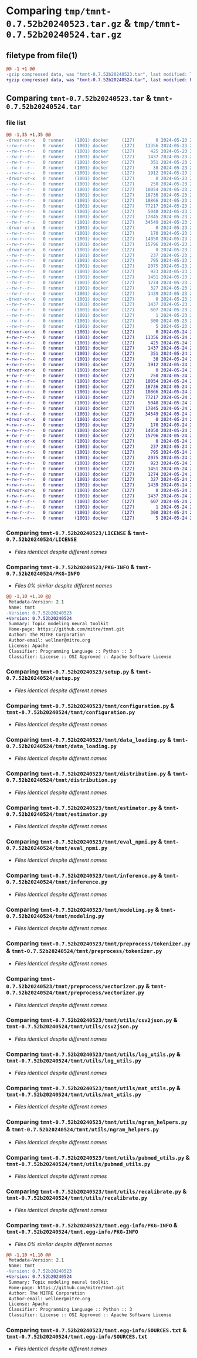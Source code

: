 # Comparing `tmp/tmnt-0.7.52b20240523.tar.gz` & `tmp/tmnt-0.7.52b20240524.tar.gz`

## filetype from file(1)

```diff
@@ -1 +1 @@
-gzip compressed data, was "tmnt-0.7.52b20240523.tar", last modified: Thu May 23 23:05:07 2024, max compression
+gzip compressed data, was "tmnt-0.7.52b20240524.tar", last modified: Fri May 24 23:05:06 2024, max compression
```

## Comparing `tmnt-0.7.52b20240523.tar` & `tmnt-0.7.52b20240524.tar`

### file list

```diff
@@ -1,35 +1,35 @@
-drwxr-xr-x   0 runner    (1001) docker     (127)        0 2024-05-23 23:05:07.135679 tmnt-0.7.52b20240523/
--rw-r--r--   0 runner    (1001) docker     (127)    11356 2024-05-23 23:04:57.000000 tmnt-0.7.52b20240523/LICENSE
--rw-r--r--   0 runner    (1001) docker     (127)      425 2024-05-23 23:04:57.000000 tmnt-0.7.52b20240523/NOTICE
--rw-r--r--   0 runner    (1001) docker     (127)     1437 2024-05-23 23:05:07.135679 tmnt-0.7.52b20240523/PKG-INFO
--rw-r--r--   0 runner    (1001) docker     (127)      351 2024-05-23 23:04:57.000000 tmnt-0.7.52b20240523/README.md
--rw-r--r--   0 runner    (1001) docker     (127)       38 2024-05-23 23:05:07.135679 tmnt-0.7.52b20240523/setup.cfg
--rw-r--r--   0 runner    (1001) docker     (127)     1912 2024-05-23 23:04:57.000000 tmnt-0.7.52b20240523/setup.py
-drwxr-xr-x   0 runner    (1001) docker     (127)        0 2024-05-23 23:05:07.131679 tmnt-0.7.52b20240523/tmnt/
--rw-r--r--   0 runner    (1001) docker     (127)      250 2024-05-23 23:04:57.000000 tmnt-0.7.52b20240523/tmnt/__init__.py
--rw-r--r--   0 runner    (1001) docker     (127)    10054 2024-05-23 23:04:57.000000 tmnt-0.7.52b20240523/tmnt/configuration.py
--rw-r--r--   0 runner    (1001) docker     (127)    18736 2024-05-23 23:04:57.000000 tmnt-0.7.52b20240523/tmnt/data_loading.py
--rw-r--r--   0 runner    (1001) docker     (127)    10866 2024-05-23 23:04:57.000000 tmnt-0.7.52b20240523/tmnt/distribution.py
--rw-r--r--   0 runner    (1001) docker     (127)    77217 2024-05-23 23:04:57.000000 tmnt-0.7.52b20240523/tmnt/estimator.py
--rw-r--r--   0 runner    (1001) docker     (127)     5048 2024-05-23 23:04:57.000000 tmnt-0.7.52b20240523/tmnt/eval_npmi.py
--rw-r--r--   0 runner    (1001) docker     (127)    17845 2024-05-23 23:04:57.000000 tmnt-0.7.52b20240523/tmnt/inference.py
--rw-r--r--   0 runner    (1001) docker     (127)    34549 2024-05-23 23:04:57.000000 tmnt-0.7.52b20240523/tmnt/modeling.py
-drwxr-xr-x   0 runner    (1001) docker     (127)        0 2024-05-23 23:05:07.135679 tmnt-0.7.52b20240523/tmnt/preprocess/
--rw-r--r--   0 runner    (1001) docker     (127)      170 2024-05-23 23:04:57.000000 tmnt-0.7.52b20240523/tmnt/preprocess/__init__.py
--rw-r--r--   0 runner    (1001) docker     (127)    14050 2024-05-23 23:04:57.000000 tmnt-0.7.52b20240523/tmnt/preprocess/tokenizer.py
--rw-r--r--   0 runner    (1001) docker     (127)    15796 2024-05-23 23:04:57.000000 tmnt-0.7.52b20240523/tmnt/preprocess/vectorizer.py
-drwxr-xr-x   0 runner    (1001) docker     (127)        0 2024-05-23 23:05:07.135679 tmnt-0.7.52b20240523/tmnt/utils/
--rw-r--r--   0 runner    (1001) docker     (127)      237 2024-05-23 23:04:57.000000 tmnt-0.7.52b20240523/tmnt/utils/__init__.py
--rw-r--r--   0 runner    (1001) docker     (127)      795 2024-05-23 23:04:57.000000 tmnt-0.7.52b20240523/tmnt/utils/csv2json.py
--rw-r--r--   0 runner    (1001) docker     (127)     2075 2024-05-23 23:04:57.000000 tmnt-0.7.52b20240523/tmnt/utils/log_utils.py
--rw-r--r--   0 runner    (1001) docker     (127)      923 2024-05-23 23:04:57.000000 tmnt-0.7.52b20240523/tmnt/utils/mat_utils.py
--rw-r--r--   0 runner    (1001) docker     (127)     1451 2024-05-23 23:04:57.000000 tmnt-0.7.52b20240523/tmnt/utils/ngram_helpers.py
--rw-r--r--   0 runner    (1001) docker     (127)     1274 2024-05-23 23:04:57.000000 tmnt-0.7.52b20240523/tmnt/utils/pubmed_utils.py
--rw-r--r--   0 runner    (1001) docker     (127)      327 2024-05-23 23:04:57.000000 tmnt-0.7.52b20240523/tmnt/utils/random.py
--rw-r--r--   0 runner    (1001) docker     (127)     1439 2024-05-23 23:04:57.000000 tmnt-0.7.52b20240523/tmnt/utils/recalibrate.py
-drwxr-xr-x   0 runner    (1001) docker     (127)        0 2024-05-23 23:05:07.135679 tmnt-0.7.52b20240523/tmnt.egg-info/
--rw-r--r--   0 runner    (1001) docker     (127)     1437 2024-05-23 23:05:07.000000 tmnt-0.7.52b20240523/tmnt.egg-info/PKG-INFO
--rw-r--r--   0 runner    (1001) docker     (127)      607 2024-05-23 23:05:07.000000 tmnt-0.7.52b20240523/tmnt.egg-info/SOURCES.txt
--rw-r--r--   0 runner    (1001) docker     (127)        1 2024-05-23 23:05:07.000000 tmnt-0.7.52b20240523/tmnt.egg-info/dependency_links.txt
--rw-r--r--   0 runner    (1001) docker     (127)      300 2024-05-23 23:05:07.000000 tmnt-0.7.52b20240523/tmnt.egg-info/requires.txt
--rw-r--r--   0 runner    (1001) docker     (127)        5 2024-05-23 23:05:07.000000 tmnt-0.7.52b20240523/tmnt.egg-info/top_level.txt
+drwxr-xr-x   0 runner    (1001) docker     (127)        0 2024-05-24 23:05:06.299410 tmnt-0.7.52b20240524/
+-rw-r--r--   0 runner    (1001) docker     (127)    11356 2024-05-24 23:04:53.000000 tmnt-0.7.52b20240524/LICENSE
+-rw-r--r--   0 runner    (1001) docker     (127)      425 2024-05-24 23:04:53.000000 tmnt-0.7.52b20240524/NOTICE
+-rw-r--r--   0 runner    (1001) docker     (127)     1437 2024-05-24 23:05:06.299410 tmnt-0.7.52b20240524/PKG-INFO
+-rw-r--r--   0 runner    (1001) docker     (127)      351 2024-05-24 23:04:53.000000 tmnt-0.7.52b20240524/README.md
+-rw-r--r--   0 runner    (1001) docker     (127)       38 2024-05-24 23:05:06.299410 tmnt-0.7.52b20240524/setup.cfg
+-rw-r--r--   0 runner    (1001) docker     (127)     1912 2024-05-24 23:04:53.000000 tmnt-0.7.52b20240524/setup.py
+drwxr-xr-x   0 runner    (1001) docker     (127)        0 2024-05-24 23:05:06.295410 tmnt-0.7.52b20240524/tmnt/
+-rw-r--r--   0 runner    (1001) docker     (127)      250 2024-05-24 23:04:53.000000 tmnt-0.7.52b20240524/tmnt/__init__.py
+-rw-r--r--   0 runner    (1001) docker     (127)    10054 2024-05-24 23:04:53.000000 tmnt-0.7.52b20240524/tmnt/configuration.py
+-rw-r--r--   0 runner    (1001) docker     (127)    18736 2024-05-24 23:04:53.000000 tmnt-0.7.52b20240524/tmnt/data_loading.py
+-rw-r--r--   0 runner    (1001) docker     (127)    10866 2024-05-24 23:04:53.000000 tmnt-0.7.52b20240524/tmnt/distribution.py
+-rw-r--r--   0 runner    (1001) docker     (127)    77217 2024-05-24 23:04:53.000000 tmnt-0.7.52b20240524/tmnt/estimator.py
+-rw-r--r--   0 runner    (1001) docker     (127)     5048 2024-05-24 23:04:53.000000 tmnt-0.7.52b20240524/tmnt/eval_npmi.py
+-rw-r--r--   0 runner    (1001) docker     (127)    17845 2024-05-24 23:04:53.000000 tmnt-0.7.52b20240524/tmnt/inference.py
+-rw-r--r--   0 runner    (1001) docker     (127)    34549 2024-05-24 23:04:53.000000 tmnt-0.7.52b20240524/tmnt/modeling.py
+drwxr-xr-x   0 runner    (1001) docker     (127)        0 2024-05-24 23:05:06.295410 tmnt-0.7.52b20240524/tmnt/preprocess/
+-rw-r--r--   0 runner    (1001) docker     (127)      170 2024-05-24 23:04:53.000000 tmnt-0.7.52b20240524/tmnt/preprocess/__init__.py
+-rw-r--r--   0 runner    (1001) docker     (127)    14050 2024-05-24 23:04:53.000000 tmnt-0.7.52b20240524/tmnt/preprocess/tokenizer.py
+-rw-r--r--   0 runner    (1001) docker     (127)    15796 2024-05-24 23:04:53.000000 tmnt-0.7.52b20240524/tmnt/preprocess/vectorizer.py
+drwxr-xr-x   0 runner    (1001) docker     (127)        0 2024-05-24 23:05:06.299410 tmnt-0.7.52b20240524/tmnt/utils/
+-rw-r--r--   0 runner    (1001) docker     (127)      237 2024-05-24 23:04:53.000000 tmnt-0.7.52b20240524/tmnt/utils/__init__.py
+-rw-r--r--   0 runner    (1001) docker     (127)      795 2024-05-24 23:04:53.000000 tmnt-0.7.52b20240524/tmnt/utils/csv2json.py
+-rw-r--r--   0 runner    (1001) docker     (127)     2075 2024-05-24 23:04:53.000000 tmnt-0.7.52b20240524/tmnt/utils/log_utils.py
+-rw-r--r--   0 runner    (1001) docker     (127)      923 2024-05-24 23:04:53.000000 tmnt-0.7.52b20240524/tmnt/utils/mat_utils.py
+-rw-r--r--   0 runner    (1001) docker     (127)     1451 2024-05-24 23:04:53.000000 tmnt-0.7.52b20240524/tmnt/utils/ngram_helpers.py
+-rw-r--r--   0 runner    (1001) docker     (127)     1274 2024-05-24 23:04:53.000000 tmnt-0.7.52b20240524/tmnt/utils/pubmed_utils.py
+-rw-r--r--   0 runner    (1001) docker     (127)      327 2024-05-24 23:04:53.000000 tmnt-0.7.52b20240524/tmnt/utils/random.py
+-rw-r--r--   0 runner    (1001) docker     (127)     1439 2024-05-24 23:04:53.000000 tmnt-0.7.52b20240524/tmnt/utils/recalibrate.py
+drwxr-xr-x   0 runner    (1001) docker     (127)        0 2024-05-24 23:05:06.299410 tmnt-0.7.52b20240524/tmnt.egg-info/
+-rw-r--r--   0 runner    (1001) docker     (127)     1437 2024-05-24 23:05:06.000000 tmnt-0.7.52b20240524/tmnt.egg-info/PKG-INFO
+-rw-r--r--   0 runner    (1001) docker     (127)      607 2024-05-24 23:05:06.000000 tmnt-0.7.52b20240524/tmnt.egg-info/SOURCES.txt
+-rw-r--r--   0 runner    (1001) docker     (127)        1 2024-05-24 23:05:06.000000 tmnt-0.7.52b20240524/tmnt.egg-info/dependency_links.txt
+-rw-r--r--   0 runner    (1001) docker     (127)      300 2024-05-24 23:05:06.000000 tmnt-0.7.52b20240524/tmnt.egg-info/requires.txt
+-rw-r--r--   0 runner    (1001) docker     (127)        5 2024-05-24 23:05:06.000000 tmnt-0.7.52b20240524/tmnt.egg-info/top_level.txt
```

### Comparing `tmnt-0.7.52b20240523/LICENSE` & `tmnt-0.7.52b20240524/LICENSE`

 * *Files identical despite different names*

### Comparing `tmnt-0.7.52b20240523/PKG-INFO` & `tmnt-0.7.52b20240524/PKG-INFO`

 * *Files 0% similar despite different names*

```diff
@@ -1,10 +1,10 @@
 Metadata-Version: 2.1
 Name: tmnt
-Version: 0.7.52b20240523
+Version: 0.7.52b20240524
 Summary: Topic modeling neural toolkit
 Home-page: https://github.com/mitre/tmnt.git
 Author: The MITRE Corporation
 Author-email: wellner@mitre.org
 License: Apache
 Classifier: Programming Language :: Python :: 3
 Classifier: License :: OSI Approved :: Apache Software License
```

### Comparing `tmnt-0.7.52b20240523/setup.py` & `tmnt-0.7.52b20240524/setup.py`

 * *Files identical despite different names*

### Comparing `tmnt-0.7.52b20240523/tmnt/configuration.py` & `tmnt-0.7.52b20240524/tmnt/configuration.py`

 * *Files identical despite different names*

### Comparing `tmnt-0.7.52b20240523/tmnt/data_loading.py` & `tmnt-0.7.52b20240524/tmnt/data_loading.py`

 * *Files identical despite different names*

### Comparing `tmnt-0.7.52b20240523/tmnt/distribution.py` & `tmnt-0.7.52b20240524/tmnt/distribution.py`

 * *Files identical despite different names*

### Comparing `tmnt-0.7.52b20240523/tmnt/estimator.py` & `tmnt-0.7.52b20240524/tmnt/estimator.py`

 * *Files identical despite different names*

### Comparing `tmnt-0.7.52b20240523/tmnt/eval_npmi.py` & `tmnt-0.7.52b20240524/tmnt/eval_npmi.py`

 * *Files identical despite different names*

### Comparing `tmnt-0.7.52b20240523/tmnt/inference.py` & `tmnt-0.7.52b20240524/tmnt/inference.py`

 * *Files identical despite different names*

### Comparing `tmnt-0.7.52b20240523/tmnt/modeling.py` & `tmnt-0.7.52b20240524/tmnt/modeling.py`

 * *Files identical despite different names*

### Comparing `tmnt-0.7.52b20240523/tmnt/preprocess/tokenizer.py` & `tmnt-0.7.52b20240524/tmnt/preprocess/tokenizer.py`

 * *Files identical despite different names*

### Comparing `tmnt-0.7.52b20240523/tmnt/preprocess/vectorizer.py` & `tmnt-0.7.52b20240524/tmnt/preprocess/vectorizer.py`

 * *Files identical despite different names*

### Comparing `tmnt-0.7.52b20240523/tmnt/utils/csv2json.py` & `tmnt-0.7.52b20240524/tmnt/utils/csv2json.py`

 * *Files identical despite different names*

### Comparing `tmnt-0.7.52b20240523/tmnt/utils/log_utils.py` & `tmnt-0.7.52b20240524/tmnt/utils/log_utils.py`

 * *Files identical despite different names*

### Comparing `tmnt-0.7.52b20240523/tmnt/utils/mat_utils.py` & `tmnt-0.7.52b20240524/tmnt/utils/mat_utils.py`

 * *Files identical despite different names*

### Comparing `tmnt-0.7.52b20240523/tmnt/utils/ngram_helpers.py` & `tmnt-0.7.52b20240524/tmnt/utils/ngram_helpers.py`

 * *Files identical despite different names*

### Comparing `tmnt-0.7.52b20240523/tmnt/utils/pubmed_utils.py` & `tmnt-0.7.52b20240524/tmnt/utils/pubmed_utils.py`

 * *Files identical despite different names*

### Comparing `tmnt-0.7.52b20240523/tmnt/utils/recalibrate.py` & `tmnt-0.7.52b20240524/tmnt/utils/recalibrate.py`

 * *Files identical despite different names*

### Comparing `tmnt-0.7.52b20240523/tmnt.egg-info/PKG-INFO` & `tmnt-0.7.52b20240524/tmnt.egg-info/PKG-INFO`

 * *Files 0% similar despite different names*

```diff
@@ -1,10 +1,10 @@
 Metadata-Version: 2.1
 Name: tmnt
-Version: 0.7.52b20240523
+Version: 0.7.52b20240524
 Summary: Topic modeling neural toolkit
 Home-page: https://github.com/mitre/tmnt.git
 Author: The MITRE Corporation
 Author-email: wellner@mitre.org
 License: Apache
 Classifier: Programming Language :: Python :: 3
 Classifier: License :: OSI Approved :: Apache Software License
```

### Comparing `tmnt-0.7.52b20240523/tmnt.egg-info/SOURCES.txt` & `tmnt-0.7.52b20240524/tmnt.egg-info/SOURCES.txt`

 * *Files identical despite different names*


